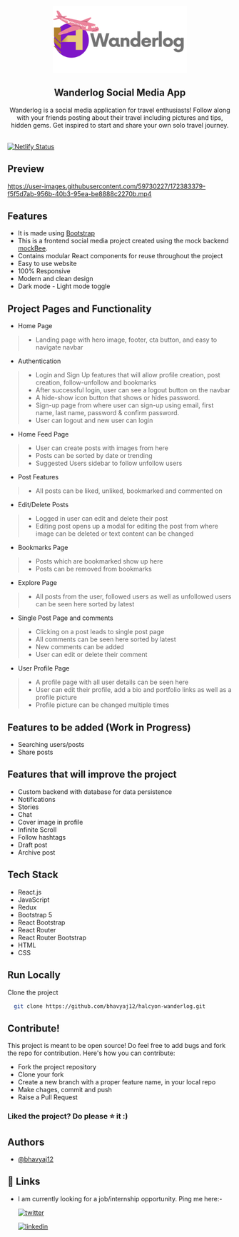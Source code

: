 <div align="center">
   <img src="src/assets/icons-logos/social-logo.svg" width="300" height="auto">
   <h2 align="center">Wanderlog Social Media App</h2>
  </a>
  <p align="center">  
      Wanderlog is a social media application for travel enthusiasts! Follow along with your friends posting about their travel including pictures and tips,          hidden gems. Get inspired to start and share your own solo travel journey.
    <br />
    <br />
  </p>
</div>


[![Netlify Status](https://api.netlify.com/api/v1/badges/808e1c23-26f4-4651-bdad-5a0d8a11b0d4/deploy-status)](https://app.netlify.com/sites/wanderlog-social/deploys)

## Preview


https://user-images.githubusercontent.com/59730227/172383379-f5f5d7ab-956b-40b3-95ea-be8888c2270b.mp4


## Features
- It is made using [Bootstrap](https://getbootstrap.com/)
- This is a frontend social media project created using the mock backend [mockBee](https://github.com/neogcamp/mockBee).
- Contains modular React components for reuse throughout the project
- Easy to use website
- 100% Responsive
- Modern and clean design
- Dark mode - Light mode toggle

## Project Pages and Functionality
-  Home Page
> - Landing page with hero image, footer, cta button, and easy to navigate navbar

- Authentication
> - Login and Sign Up features that will allow profile creation, post creation, follow-unfollow and bookmarks
> - After successful login, user can see a logout button on the navbar
> - A hide-show icon button that shows or hides password.
> - Sign-up page from where user can sign-up using email, first name, last name, password & confirm password.
> - User can logout and new user can login

- Home Feed Page
> - User can create posts with images from here
> - Posts can be sorted by date or trending
> - Suggested Users sidebar to follow unfollow users

- Post Features
> - All posts can be liked, unliked, bookmarked and commented on

- Edit/Delete Posts
> - Logged in user can edit and delete their post
> - Editing post opens up a modal for editing the post from where image can be deleted or text content can be changed

- Bookmarks Page
> - Posts which are bookmarked show up here
> - Posts can be removed from bookmarks

- Explore Page
> - All posts from the user, followed users as well as unfollowed users can be seen here sorted by latest

- Single Post Page and comments
> - Clicking on a post leads to single post page 
> - All comments can be seen here sorted by latest
> - New comments can be added
> - User can edit or delete their comment

- User Profile Page
> - A profile page with all user details can be seen here
> - User can edit their profile, add a bio and portfolio links as well as a profile picture
> - Profile picture can be changed multiple times

## Features to be added (Work in Progress)
- Searching users/posts
- Share posts

## Features that will improve the project
- Custom backend with database for data persistence
- Notifications
- Stories
- Chat
- Cover image in profile
- Infinite Scroll
- Follow hashtags
- Draft post
- Archive post

## Tech Stack
- React.js
- JavaScript
- Redux
- Bootstrap 5
- React Bootstrap
- React Router
- React Router Bootstrap
- HTML
- CSS

## Run Locally

Clone the project

```bash
  git clone https://github.com/bhavyaj12/halcyon-wanderlog.git
```

## Contribute!
This project is meant to be open source! Do feel free to add bugs and fork the repo for contribution. Here's how you can contribute:
- Fork the project repository
- Clone your fork
- Create a new branch with a proper feature name, in your local repo
- Make chages, commit and push
- Raise a Pull Request

### Liked the project? Do please ⭐ it :)

## Authors

- [@bhavyaj12](https://github.com/bhavyaj12)


## 🔗 Links
- I am currently looking for a job/internship opportunity. Ping me here:-

    [![twitter](https://img.shields.io/badge/twitter-1DA1F2?style=for-the-badge&logo=twitter&logoColor=white)](https://twitter.com/bhavzlearn) 

    [![linkedin](https://img.shields.io/badge/linkedin-0A66C2?style=for-the-badge&logo=linkedin&logoColor=white)](https://www.linkedin.com/in/bhavya-joshi-438178184)
